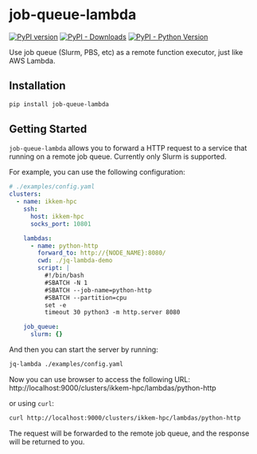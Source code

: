 # job-queue-lambda


[![PyPI version](https://badge.fury.io/py/job-queue-lambda.svg)](https://badge.fury.io/py/job-queue-lambda)
[![PyPI - Downloads](https://img.shields.io/pypi/dm/job-queue-lambda)](https://pypi.org/project/job-queue-lambda/)
[![PyPI - Python Version](https://img.shields.io/pypi/pyversions/job-queue-lambda)](https://pypi.org/project/job-queue-lambda/)

Use job queue (Slurm, PBS, etc) as a remote function executor, just like AWS Lambda.

## Installation

```bash
pip install job-queue-lambda
```
## Getting Started

`job-queue-lambda` allows you to forward a HTTP request to a service that running on a remote job queue. Currently only Slurm is supported.

For example, you can use the following configuration:

```yaml
# ./examples/config.yaml
clusters:
  - name: ikkem-hpc
    ssh:
      host: ikkem-hpc
      socks_port: 10801

    lambdas:
      - name: python-http
        forward_to: http://{NODE_NAME}:8080/
        cwd: ./jq-lambda-demo
        script: |
          #!/bin/bash
          #SBATCH -N 1
          #SBATCH --job-name=python-http
          #SBATCH --partition=cpu
          set -e
          timeout 30 python3 -m http.server 8080

    job_queue:
      slurm: {}
```

And then you can start the server by running:
```bash
jq-lambda ./examples/config.yaml
```

Now you can use browser to access the following URL:  http://localhost:9000/clusters/ikkem-hpc/lambdas/python-http

or using `curl`:
```bash
curl http://localhost:9000/clusters/ikkem-hpc/lambdas/python-http
```

The request will be forwarded to the remote job queue, and the response will be returned to you.
